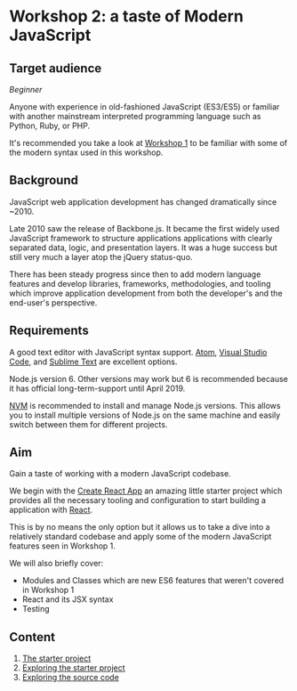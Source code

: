 # Workshop 2: a taste of Modern JavaScript

## Target audience

_Beginner_

Anyone with experience in old-fashioned JavaScript (ES3/ES5) or familiar with another mainstream interpreted programming language such as Python, Ruby, or PHP.

It's recommended you take a look at [Workshop 1](../1/overview.md) to be familiar with some of the modern syntax used in this workshop.

## Background

JavaScript web application development has changed dramatically since ~2010.

Late 2010 saw the release of Backbone.js. It became the first widely used JavaScript framework to structure applications applications with clearly separated data, logic, and presentation layers. It was a huge success but still very much a layer atop the jQuery status-quo.

There has been steady progress since then to add modern language features and develop libraries, frameworks, methodologies, and tooling which improve application development from both the developer's and the end-user's perspective.

## Requirements

A good text editor with JavaScript syntax support.
[Atom](https://atom.io/), [Visual Studio Code](https://code.visualstudio.com), and [Sublime Text](https://www.sublimetext.com/) are excellent options.

Node.js version 6. Other versions may work but 6 is recommended because it has official long-term-support until April 2019.

[NVM](https://github.com/creationix/nvm) is recommended to install and manage Node.js versions.
This allows you to install multiple versions of Node.js on the same machine and easily switch between them for different projects.

## Aim

Gain a taste of working with a modern JavaScript codebase.

We begin with the [Create React App](https://github.com/facebookincubator/create-react-app) an amazing little starter project which provides all the necessary tooling and configuration to start building a application with [React](https://facebook.github.io/react/).

This is by no means the only option but it allows us to take a dive into a relatively standard codebase and apply some of the modern JavaScript features seen in Workshop 1.

We will also briefly cover:

* Modules and Classes which are new ES6 features that weren't covered in Workshop 1
* React and its JSX syntax
* Testing

## Content

1. [The starter project](./starter-project.md)
1. [Exploring the starter project](./exploring.md)
1. [Exploring the source code](./exploring-code.md)
